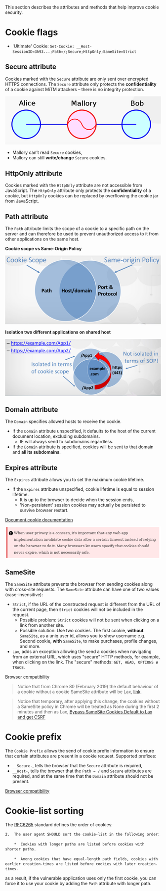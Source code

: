 This section describes the attributes and methods that help improve cookie security.

# Cookie flags

- 'Ultimate' Cookie: `Set-Cookie: __Host-SessionID=3h93...;Path=/;Secure;HttpOnly;SameSite=Strict`

## Secure attribute

Cookies marked with the `Secure` attribute are only sent over encrypted HTTPS connections. The `Secure` attribute only protects the **confidentiality** of a cookie against MiTM attackers – there is no integrity protection.

![mitm-attack](/Web%20Application/Cookie%20Security/img/mitm-attack.png)

- Mallory can’t read `Secure` cookies,
- Mallory can still **write/change** `Secure` cookies.

## HttpOnly attribute

Cookies marked with the `HttpOnly` attribute are not accessible from JavaScript. The `HttpOnly` attribute only protects the **confidentiality** of a cookie, but `HttpOnly` cookies can be replaced by overflowing the cookie jar from JavaScript.

## Path attribute

The `Path` attribute limits the scope of a cookie to a specific path on the server and can therefore be used to prevent unauthorized access to it from other applications on the same host.

**Cookie scope vs Same-Origin Policy**

![cooke-scope](/Web%20Application/Cookie%20Security/img/scope-sop-cookie.png)

**Isolation two different applications on shared host**

![isolation-apps](/Web%20Application/Cookie%20Security/img/isolation-sop-cookie.png)

## Domain attribute

The `Domain` specifies allowed hosts to receive the cookie.

- If the `Domain` attribute unspecified, it defaults to the host of the current document location, excluding subdomains.
    - IE will always send to subdomains regardless.
- If the `Domain` attribute is specified, cookies will be sent to that domain and **all its subdomains**.

## Expires attribute

The `Expires` attribute allows you to set the maximum cookie lifetime.

- If the `Expires` attribute unspecified, cookie lifetime is equal to session lifetime.
    - It is up to the browser to decide when the session ends,
    - 'Non-persistent' session cookies may actually be persisted to survive browser restart.

[Document.cookie documentation](https://developer.mozilla.org/en-US/docs/Web/API/document/cookie)

![cookie-survive](/Web%20Application/Cookie%20Security/img/cookie-survive.png)

## SameSite

The `SameSite` attribute prevents the browser from sending cookies along with cross-site requests. The `SameSite` attribute can have one of two values (case-insensitive):
- `Strict`, if the URL of the constructed request is different from the URL of the current page, then `Strict` cookies will not be included in the request.
    - Possible problem: `Strict` cookies will not be sent when clicking on a link from another site.
    - Possible solution: Use two cookies. The first cookie, **without** `SameSite`, as a uniq user id, allows you to show username e.g. Second cookie, **with** `SameSite`, to make purchases, profile changes, and more.
- `Lax`, adds an exception allowing the send a cookies when navigating from an external URL, which uses "secure" HTTP methods, for example, when clicking on the link. The "secure" methods: `GET, HEAD, OPTIONS и TRACE`.

[Browser compatibility](https://developer.mozilla.org/en-US/docs/Web/HTTP/Headers/Set-Cookie#Browser_compatibility)

> Notice that from Chrome 80 (February 2019) the default behaviour of a cookie without a cookie SameSite attribute will be Lax, [link](https://www.troyhunt.com/promiscuous-cookies-and-their-impending-death-via-the-samesite-policy/).

> Notice that temporary, after applying this change, the cookies without a SameSite policy in Chrome will be treated as None during the first 2 minutes and then as Lax, [Bypass SameSite Cookies Default to Lax and get CSRF](https://medium.com/@renwa/bypass-samesite-cookies-default-to-lax-and-get-csrf-343ba09b9f2b)

# Cookie prefix

The `Cookie Prefix` allows the send of cookie prefix information to ensure that certain attributes are present in a cookie request. Supported prefixes:
- `__Secure-`, tells the browser that the `Secure` attribute is required,
- `__Host-`,  tells the browser that the `Path = /` and `Secure` attributes are required, and at the same time that the `Domain` attribute should not be present.

[Browser compatibility](https://developer.mozilla.org/en-US/docs/Web/HTTP/Headers/Set-Cookie#Browser_compatibility)

# Cookie-list sorting

The [RFC6265](https://tools.ietf.org/html/rfc6265#section-5.4) standard defines the order of cookies:

```
2.  The user agent SHOULD sort the cookie-list in the following order:

    *  Cookies with longer paths are listed before cookies with shorter paths.

    *  Among cookies that have equal-length path fields, cookies with earlier creation-times are listed before cookies with later creation-times.
```

as a result, if the vulnerable application uses only the first cookie, you can force it to use your cookie by adding the `Path` attribute with longer path. 
